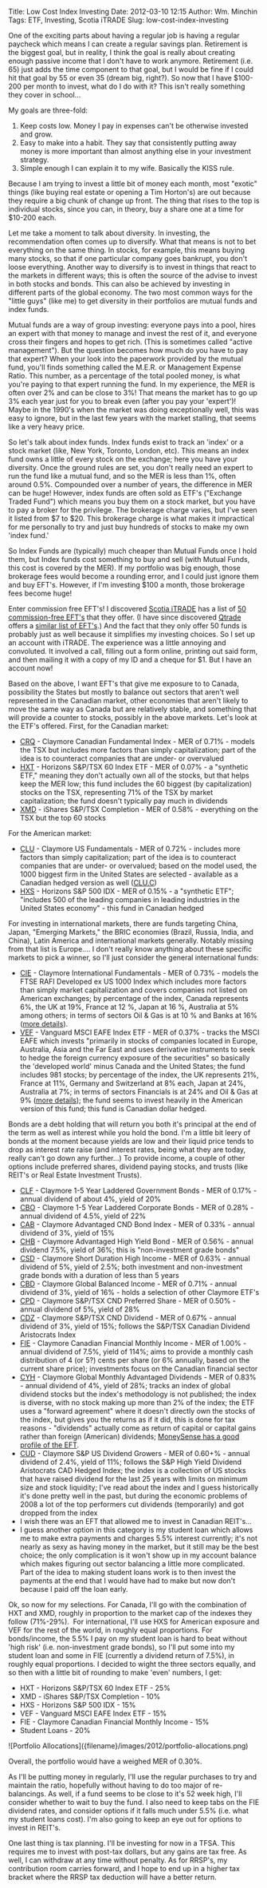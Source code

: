 Title: Low Cost Index Investing
Date: 2012-03-10 12:15
Author: Wm. Minchin
Tags: ETF, Investing, Scotia iTRADE
Slug: low-cost-index-investing

One of the exciting parts about having a regular job is having a regular
paycheck which means I can create a regular savings plan. Retirement is
the biggest goal, but in reality, I think the goal is really about
creating enough passive income that I don't have to work anymore.
Retirement (i.e. 65) just adds the time component to that goal, but I
would be fine if I could hit that goal by 55 or even 35 (dream big,
right?). So now that I have $100-200 per month to invest, what do I do
with it? This isn't really something they cover in school...

My goals are three-fold:

1.  Keep costs low. Money I pay in expenses can't be otherwise invested
    and grow.
2.  Easy to make into a habit. They say that consistently putting away
    money is more important than almost anything else in your investment
    strategy.
3.  Simple enough I can explain it to my wife. Basically the KISS rule.

<a name="more"></a>Because I am trying to invest a little bit of money
each month, most "exotic" things (like buying real estate or opening a
Tim Horton's) are out because they require a big chunk of change up
front. The thing that rises to the top is individual stocks, since you
can, in theory, buy a share one at a time for $10-200 each.

Let me take a moment to talk about diversity. In investing, the
recommendation often comes up to diversify. What that means is not to
bet everything on the same thing. In stocks, for example, this means
buying many stocks, so that if one particular company goes bankrupt, you
don't loose everything. Another way to diversify is to invest in things
that react to the markets in different ways; this is often the source of
the advise to invest in both stocks and bonds. This can also be achieved
by investing in different parts of the global economy. The two most
common ways for the "little guys" (like me) to get diversity in their
portfolios are mutual funds and index funds.

Mutual funds are a way of group investing: everyone pays into a pool,
hires an expert with that money to manage and invest the rest of it, and
everyone cross their fingers and hopes to get rich. (This is sometimes
called "active management"). But the question becomes how much do you
have to pay that expert? When your look into the paperwork provided by
the mutual fund, you'll finds something called the M.E.R. or Management
Expense Ratio. This number, as a percentage of the total pooled money,
is what you're paying to that expert running the fund. In my experience,
the MER is often over 2% and can be close to 3%! That means the market
has to go up 3% each year just for you to break even (after you pay your
'expert')! Maybe in the 1990's when the market was doing exceptionally
well, this was easy to ignore, but in the last few years with the market
stalling, that seems like a very heavy price.

So let's talk about index funds. Index funds exist to track an 'index'
or a stock market (like, New York, Toronto, London, etc). This means an
index fund owns a little of every stock on the exchange; here you have
your diversity. Once the ground rules are set, you don't really need an
expert to run the fund like a mutual fund, and so the MER is less than
1%, often around 0.5%. Compounded over a number of years, the difference
in MER can be huge! However, index funds are often sold as ETF's
("Exchange Traded Fund") which means you buy them on a stock market, but
you have to pay a broker for the privilege. The brokerage charge varies,
but I've seen it listed from $7 to $20. This brokerage charge is what
makes it impractical for me personally to try and just buy hundreds of
stocks to make my own 'index fund.'

So Index Funds are (typically) much cheaper than Mutual Funds once I
hold them, but Index funds cost something to buy and sell (with Mutual
Funds, this cost is covered by the MER). If my portfolio was big enough,
those brokerage fees would become a rounding error, and I could just
ignore them and buy EFT's. However, if I'm investing $100 a month,
those brokerage fees become huge!

Enter commission free EFT's! I discovered [Scotia
iTRADE](https://swww.scotiaitrade.com/) has a list of [50
commission-free
EFT's](https://www.scotiaitrade.com/pages/quotes/etf_list.shtml) that
they offer. (I have since discovered
[Qtrade](https://www.qtrade.ca/investor/en/visitormain.jsp) offers a
[similar list of
EFT's](https://www.qtrade.ca/investor/en/aboutus/services/etfs2.jsp).)
And the fact that they only offer 50 funds is probably just as well
because it simplifies my investing choices. So I set up an account with
iTRADE. The experience was a little annoying and convoluted. It involved
a call, filling out a form online, printing out said form, and then
mailing it with a copy of my ID and a cheque for $1. But I have an
account now!

Based on the above, I want EFT's that give me exposure to to Canada,
possibility the States but mostly to balance out sectors that aren't
well represented in the Canadian market, other economies that aren't
likely to move the same way as Canada but are relatively stable, and
something that will provide a counter to stocks, possibly in the above
markets. Let's look at the ETF's offered. First, for the Canadian
market:

-   [CRQ](http://www.claymoreinvestments.ca/etf/fund/crq) - Claymore
    Canadian Fundamental Index - MER of 0.71% - models the TSX but
    includes more factors than simply capitalization; part of the idea
    is to counteract companies that are under- or overvalued
-   [HXT](http://www.horizonsetfs.com/pub/en/etfs/?etf=HXT&r=o) -
    Horizons S&P/TSX 60 Index ETF - MER of 0.07% - a "synthetic ETF,"
    meaning they don't actually own all of the stocks, but that helps
    keep the MER low; this fund includes the 60 biggest (by
    capitalization) stocks on the TSX, representing 71% of the TSX by
    market capitalization; the fund doesn't typically pay much in
    dividends
-   [XMD](http://ca.ishares.com/product_info/fund/overview/XMD.htm) -
    iShares S&P/TSX Completion - MER of 0.58% - everything on the TSX
    but the top 60 stocks

For the American market:

-   [CLU](http://www.claymoreinvestments.ca/etf/fund/clu) - Claymore US
    Fundamentals - MER of 0.72% - includes more factors than simply
    capitalization; part of the idea is to counteract companies that are
    under- or overvalued; based on the model used, the 1000 biggest firm
    in the United States are selected - available as a Canadian hedged
    version as well
    ([CLU.C](http://www.claymoreinvestments.ca/etf/fund/clu))
-   [HXS](http://www.horizonsetfs.com/pub/en/etfs/?etf=HXS&r=o) -
    Horizons S&P 500 IDX - MER of 0.15% - a "synthetic ETF"; "includes
    500 of the leading companies in leading industries in the United
    States economy" - this fund in Canadian hedged

For investing in international markets, there are funds targeting China,
Japan, "Emerging Markets," the BRIC economies (Brazil, Russia, India,
and China), Latin America and international markets generally. Notably
missing from that list is Europe.... I don't really know anything about
these specific markets to pick a winner, so I'll just consider the
general international funds:

-   [CIE](http://www.claymoreinvestments.ca/etf/fund/cie) - Claymore
    International Fundamentals - MER of 0.73% - models the FTSE RAFI
    Developed ex US 1000 Index which includes more factors than simply
    market capitalization and covers companies not listed on American
    exchanges; by percentage of the index, Canada represents 6%, the UK
    at 19%, France at 12 %, Japan at 16 %, Australia at 5% among others;
    in terms of sectors Oil & Gas is at 10 % and Banks at 16% ([more
    details](http://www.ftse.com/Indices/FTSE_RAFI_Index_Series/2008Downloads/FTSE_RAFI_Developed_ex_US_1000_Index_Factsheet.pdf)).
-   [VEF](https://www.vanguardcanada.ca/documents/literature/F9325EN.pdf) -
    Vanguard MSCI EAFE Index ETF - MER of 0.37% - tracks the MSCI EAFE
    which invests "primarily in stocks of companies located in Europe,
    Australia, Asia and the Far East and uses derivative instruments to
    seek to hedge the foreign currency exposure of the securities" so
    basically the 'developed world' minus Canada and the United States;
    the fund includes 981 stocks; by percentage of the index, the UK
    represents 21%, France at 11%, Germany and Switzerland at 8% each,
    Japan at 24%, Australia at 7%; in terms of sectors Financials is at
    24% and Oil & Gas at 9% ([more
    details](http://www.msci.com/resources/factsheets/MSCI_EAFE_Factsheet.pdf));
    the fund seems to invest heavily in the American version of this
    fund; this fund is Canadian dollar hedged.

Bonds are a debt holding that will return you both it's principal at the
end of the term as well as interest while you hold the bond. I'm a
little bit leery of bonds at the moment because yields are low and their
liquid price tends to drop as interest rate raise (and interest rates,
being what they are today, really can't go down any further...) To
provide income, a couple of other options include preferred shares,
dividend paying stocks, and trusts (like REIT's or Real Estate
Investment Trusts).

-   [CLF](http://www.claymoreinvestments.ca/etf/fund/clf) - Claymore 1-5
    Year Laddered Government Bonds - MER of 0.17% - annual dividend of
    about 4%, yield of 20%
-   [CBO](http://www.claymoreinvestments.ca/etf/fund/cbo) - Claymore 1-5
    Year Laddered Corporate Bonds - MER of 0.28% - annual dividend of
    4.5%, yield of 22%
-   [CAB](http://www.claymoreinvestments.ca/etf/fund/cab) - Claymore
    Advantaged CND Bond Index - MER of 0.33% - annual dividend of 3%,
    yield of 15%
-   [CHB](http://www.claymoreinvestments.ca/etf/fund/chb) - Claymore
    Advantaged High Yield Bond - MER of 0.56% - annual dividend 7.5%,
    yield of 36%; this is "non-investment grade bonds"
-   [CSD](http://www.claymoreinvestments.ca/etf/fund/csd) - Claymore
    Short Duration High Income - MER of 0.63% - annual dividend of 5%,
    yield of 2.5%; both investment and non-investment grade bonds with a
    duration of less than 5 years
-   [CBD](http://www.claymoreinvestments.ca/etf/fund/cbd) - Claymore
    Global Balanced Income - MER of 0.71% - annual dividend of 3%, yield
    of 16% - holds a selection of other Claymore ETF's
-   [CPD](http://www.claymoreinvestments.ca/etf/fund/cpd) - Claymore
    S&P/TSX CND Preferred Share - MER of 0.50% - annual dividend of 5%,
    yield of 28%
-   [CDZ](http://www.claymoreinvestments.ca/etf/fund/cdz) - Claymore
    S&P/TSX CND Dividend - MER of 0.67% - annual dividend of 3%, yield
    of 15%; follows the S&P/TSX Canadian Dividend Aristocrats Index
-   [FIE](http://www.claymoreinvestments.ca/etf/fund/fie) - Claymore
    Canadian Financial Monthly Income - MER of 1.00% - annual dividend
    of 7.5%, yield of 114%; aims to provide a monthly cash distribution
    of 4 (or 5?) cents per share (or 6% annually, based on the current
    share price); investments focus on the Canadian financial sector
-   [CYH](http://www.claymoreinvestments.ca/etf/fund/cyh) - Claymore
    Global Monthly Advantaged Dividends - MER of 0.83% - annual dividend
    of 4%, yield of 28%; tracks an index of global dividend stocks but
    the index's methodology is not published; the index is diverse, with
    no stock making up more than 2% of the index; the ETF uses a
    "forward agreement" where it doesn't directly own the stocks of the
    index, but gives you the returns as if it did, this is done for tax
    reasons - "dividends" actually come as return of capital or capital
    gains rather than foreign (American) dividends; [MoneySense has a
    good profile of the
    EFT](http://www.moneysense.ca/2010/11/15/under-the-hood-claymore-global-monthly-advantaged-dividend-etf/).
-   [CUD](http://www.claymoreinvestments.ca/etf/fund/cud) - Claymore S&P
    US Dividend Growers - MER of 0.60+% - annual dividend of 2.4%, yield
    of 11%; follows the S&P High Yield Dividend Aristocrats CAD Hedged
    Index; the index is a collection of US stocks that have raised
    dividend for the last 25 years with limits on minimum size and stock
    liquidity; I've read about the index and I guess historically it's
    done pretty well in the past, but during the economic problems of
    2008 a lot of the top performers cut dividends (temporarily) and got
    dropped from the index
-   I wish there was an EFT that allowed me to invest in Canadian
    REIT's...
-   I guess another option in this category is my student loan which
    allows me to make extra payments and charges 5.5% interest
    currently; it's not nearly as sexy as having money in the market,
    but it still may be the best choice; the only complication is it
    won't show up in my account balance which makes figuring out sector
    balancing a little more complicated. Part of the idea to making
    student loans work is to then invest the payments at the end that I
    would have had to make but now don't because I paid off the loan
    early.

Ok, so now for my selections. For Canada, I'll go with the combination
of HXT and XMD, roughly in proportion to the market cap of the indexes
they follow (71%-29%).  For international, I'll use HXS for American
exposure and VEF for the rest of the world, in roughly equal
proportions. For bonds/income, the 5.5% I pay on my student loan is hard
to beat without 'high risk' (i.e. non-investment grade bonds), so I'll
put some into my student loan and some in FIE (currently a dividend
return of 7.5%), in roughly equal proportions. I decided to wight the
three sectors equally, and so then with a little bit of rounding to make
'even' numbers, I get:

-   HXT - Horizons S&P/TSX 60 Index ETF - 25%
-   XMD - iShares S&P/TSX Completion - 10%
-   HXS - Horizons S&P 500 IDX - 15%
-   VEF - Vanguard MSCI EAFE Index ETF - 15%
-   FIE - Claymore Canadian Financial Monthly Income - 15%
-   Student Loans - 20%

<div markdown=1 class="text-center">
![Portfolio Allocations]({filename}/images/2012/portfolio-allocations.png)
</div>

Overall, the portfolio would have a weighed MER of 0.30%.

As I'll be putting money in regularly, I'll use the regular purchases to
try and maintain the ratio, hopefully without having to do too major of
re-balancings. As well, if a fund seems to be close to it's 52 week high,
I'll consider whether to wait to buy the fund. I also need to keep tabs
on the FIE dividend rates, and consider options if it falls much under
5.5% (i.e. what my student loans cost). I'm also going to keep an eye
out for options to invest in REIT's.

One last thing is tax planning. I'll be investing for now in a TFSA.
This requires me to invest with post-tax dollars, but any gains are tax
free. As well, I can withdraw at any time without penalty. As for
RRSP's, my contribution room carries forward, and I hope to end up in a
higher tax bracket where the RRSP tax deduction will have a better
return.
